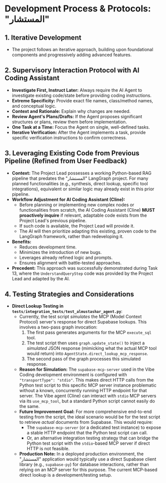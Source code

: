 # Development Process & Protocols: "المستشار"
## 1. Iterative Development
 - The project follows an iterative approach, building upon foundational components and progressively adding advanced features.

 ## 2. Supervisory Interaction Protocol with AI Coding Assistant
 - **Investigate First, Instruct Later:** Always require the AI Agent to investigate existing code/state before providing coding instructions.
 - **Extreme Specificity:** Provide exact file names, class/method names, and conceptual logic.
 - **Context and Rationale:** Explain why changes are needed.
 - **Review Agent's Plans/Drafts:** If the Agent proposes significant structures or plans, review them before implementation.
 - **One Task at a Time:** Focus the Agent on single, well-defined tasks.
 - **Iterative Verification:** After the Agent implements a task, provide specific verification instructions to confirm correctness.

 ## 3. Leveraging Existing Code from Previous Pipeline (Refined from User Feedback)
 - **Context:** The Project Lead possesses a working Python-based RAG pipeline that predates the "المستشار" LangGraph project. For many planned functionalities (e.g., synthesis, direct lookup, specific tool integrations), equivalent or similar logic may already exist in this prior pipeline.
 - **Workflow Adjustment for AI Coding Assistant (Cline):**
   - Before planning or implementing new complex nodes or functionalities from scratch, the AI Coding Assistant (Cline) **MUST proactively inquire** if relevant, adaptable code exists from the Project Lead's previous pipeline.
   - If such code is available, the Project Lead will provide it.
   - The AI will then prioritize adapting this existing, proven code to the LangGraph framework, rather than redeveloping it.
 - **Benefits:**
   - Reduces development time.
   - Minimizes the introduction of new bugs.
   - Leverages already refined logic and prompts.
   - Ensures alignment with battle-tested approaches.
 - **Precedent:** This approach was successfully demonstrated during Task 13, where the `UnderstandQueryStep` code was provided by the Project Lead and adapted by the AI.

 ## 4. Testing Strategies and Considerations
 - **Direct Lookup Testing in `tests/integration_tests/test_almustashar_agent.py`**:
   - Currently, the test script *simulates* the MCP (Model Context Protocol) server's response for direct Supabase lookups. This involves a two-pass graph invocation:
     1. The first pass generates arguments for the MCP `execute_sql` tool.
     2. The test script then uses `graph.update_state()` to inject a *simulated* JSON response (mimicking what the actual MCP tool would return) into `AgentState.direct_lookup_mcp_response`.
     3. The second pass of the graph processes this simulated response.
   - **Reason for Simulation:** The `supabase-mcp-server` used in the Vibe Coding development environment is configured with `"transportType": "stdio"`. This makes direct HTTP calls from the Python test script to this specific MCP server instance problematic without a known, concurrently running HTTP endpoint for that server. The Vibe agent (Cline) can interact with `stdio` MCP servers via its `use_mcp_tool`, but a standard Python script cannot easily do the same.
   - **Future Improvement Goal:** For more comprehensive end-to-end testing from the script, the ideal scenario would be for the test script to retrieve *actual* documents from Supabase. This would require:
     - The `supabase-mcp-server` (or a dedicated test instance) to expose a stable HTTP endpoint that the Python test script can call.
     - Or, an alternative integration testing strategy that can bridge the Python test script with the `stdio`-based MCP server if direct HTTP is not feasible.
   - **Production Note:** In a deployed production environment, the "المستشار" application would typically use a direct Supabase client library (e.g., `supabase-py`) for database interactions, rather than relying on an MCP server for this purpose. The current MCP-based direct lookup is a development/testing setup.
